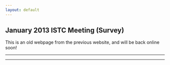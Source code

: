 ```yaml
---
layout: default
---
```


## January 2013 ISTC Meeting (Survey)

This is an old webpage from the previous website, and will be back online soon!

* * *
* * *

<!-- --end-of-page-- -->
